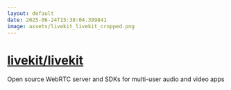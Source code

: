 ```yaml
---
layout: default
date: 2025-06-24T15:38:04.399841
image: assets/livekit_livekit_cropped.png
---
```


# [livekit/livekit](https://github.com/livekit/livekit)

Open source WebRTC server and SDKs for multi-user audio and video apps
